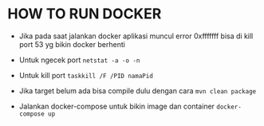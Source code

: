 # HOW TO RUN DOCKER
- Jika pada saat jalankan docker aplikasi muncul error 0xfffffff bisa di kill port 53 yg bikin docker berhenti
- Untuk ngecek port `netstat -a -o -n` 
- Untuk kill port `taskkill /F /PID namaPid`


- Jika target belum ada bisa compile dulu dengan cara
 `mvn clean package `


- Jalankan docker-compose untuk bikin image dan container `docker-compose up`